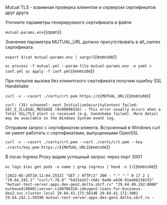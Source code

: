 Mutual TLS - взаимная проверка клиентом и сервером сертификатов друг друга

Уточните параметры генерируемого сертификата в файле

`mutual-params.env`{{open}}

Значение параметра MUTUAL_URL должно присутствовать в alt_names сертификата

`export $(cat mutual-params.env | xargs)`{{execute}}

`oc process -f mutual.yml --param-file mutual-params.env -o yaml > conf.yml
oc apply -f conf.yml`{{execute}}

При попытке вызова без клиентского сертификата получим ошибку SSL Handshake

`curl -v --cacert ./certs/crt.pem https://${MUTUAL_URL}`{{execute}}

`curl: (35) schannel: next InitializeSecurityContext failed: SEC_E_ILLEGAL_MESSAGE (0x80090326) - This error usually occurs when a fatal SSL/TLS alert is received (e.g. handshake failed). More detail may be available in the Windows System event log.`

Отправим запрос с сертификатом клиента. Встроенный в Windows curl не умеет работать с сертификатами, выпущенными
OpenSSL

`curl -v --cacert ./certs/crt.pem --cert ./certs/crt.pem --key ./certs/key.pem https://${MUTUAL_URL`{{execute}}

В логах Ingress Proxy видим успешный запрос через порт 3001

`oc logs $(oc get pods -o name | grep ingress | head -n 1)`{{execute}}

`[2022-05-28T10:11:04.255Z] "GET / HTTP/2" 200 - "-" "-" 0 17 2 1 "29.64.242.1" "curl/7.78.0" "b421ee57-cb8c-9a48-a426-91eebb138155" "mutual-test-server.apps.dev-gen2.delta.sbrf.ru" "29.64.49.192:8080" outbound|8080||server.ci00706316-idevgen2-loans-for-business-dev2.svc.cluster.local 29.64.41.171:56146 29.64.41.171:3001 29.64.242.1:59398 mutual-test-server.apps.dev-gen2.delta.sbrf.ru -`